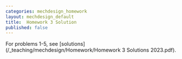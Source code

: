 ```yaml
---
categories: mechdesign_homework
layout: mechdesign_default
title:  Homework 3 Solution
published: false
---
```


For problems 1-5, see [solutions](/_teaching/mechdesign/Homework/Homework 3 Solutions 2023.pdf).
